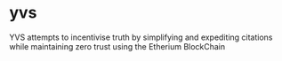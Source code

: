 # yvs
YVS attempts to incentivise truth by simplifying and expediting citations while maintaining zero trust using the Etherium BlockChain
